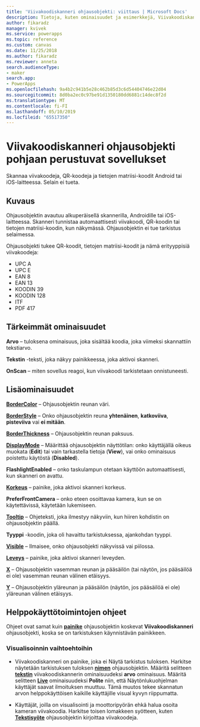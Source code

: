 ```yaml
---
title: 'Viivakoodiskanneri ohjausobjekti: viittaus | Microsoft Docs'
description: Tietoja, kuten ominaisuudet ja esimerkkejä, Viivakoodiskanneri ohjausobjektista
author: fikaradz
manager: kvivek
ms.service: powerapps
ms.topic: reference
ms.custom: canvas
ms.date: 11/25/2018
ms.author: fikaradz
ms.reviewer: anneta
search.audienceType:
- maker
search.app:
- PowerApps
ms.openlocfilehash: 9a4b2c941b5e28c462b85d3c6d54404746e22d04
ms.sourcegitcommit: 8d0ba2ec0c97be91d1350180dd6881c14dec8f2d
ms.translationtype: MT
ms.contentlocale: fi-FI
ms.lasthandoff: 05/10/2019
ms.locfileid: "65517350"
---
```

# <a name="barcode-scanner-control-for-canvas-apps"></a>Viivakoodiskanneri ohjausobjekti pohjaan perustuvat sovellukset

Skannaa viivakoodeja, QR-koodeja ja tietojen matriisi-koodit Android tai iOS-laitteessa. Selain ei tueta.

## <a name="description"></a>Kuvaus

Ohjausobjektin avautuu alkuperäisellä skannerilla, Androidille tai iOS-laitteessa. Skanneri tunnistaa automaattisesti viivakoodi, QR-koodin tai tietojen matriisi-koodin, kun näkymässä. Ohjausobjektin ei tue tarkistus selaimessa.

Ohjausobjekti tukee QR-koodit, tietojen matriisi-koodit ja nämä erityyppisiä viivakoodeja:

- UPC A
- UPC E
- EAN 8
- EAN 13
- KOODIN 39
- KOODIN 128
- ITF
- PDF 417

## <a name="key-properties"></a>Tärkeimmät ominaisuudet

**Arvo** – tuloksena ominaisuus, joka sisältää koodia, joka viimeksi skannattiin tekstiarvo.

**Tekstin** -teksti, joka näkyy painikkeessa, joka aktivoi skanneri.

**OnScan** – miten sovellus reagoi, kun viivakoodi tarkistetaan onnistuneesti.

## <a name="additional-properties"></a>Lisäominaisuudet

**[BorderColor](properties-color-border.md)** – Ohjausobjektin reunan väri.

**[BorderStyle](properties-color-border.md)** – Onko ohjausobjektin reuna **yhtenäinen**, **katkoviiva**, **pisteviiva** vai **ei mitään**.

**[BorderThickness](properties-color-border.md)** – Ohjausobjektin reunan paksuus.

**[DisplayMode](properties-core.md)** – Määrittää ohjausobjektin näyttötilan: onko käyttäjällä oikeus muokata (**Edit**) tai vain tarkastella tietoja (**View**), vai onko ominaisuus poistettu käytöstä (**Disabled**).

**FlashlightEnabled** – onko taskulampun otetaan käyttöön automaattisesti, kun skanneri on avattu.

**[Korkeus](properties-size-location.md)**  – painike, joka aktivoi skanneri korkeus.

**PreferFrontCamera** – onko eteen osoittavaa kamera, kun se on käytettävissä, käytetään lukemiseen.

**[Tooltip](properties-core.md)** – Ohjeteksti, joka ilmestyy näkyviin, kun hiiren kohdistin on ohjausobjektin päällä.

**Tyyppi** -koodin, joka oli havaittu tarkistuksessa, ajankohdan tyyppi.

**[Visible](properties-core.md)** – Ilmaisee, onko ohjausobjekti näkyvissä vai piilossa.

**[Leveys](properties-size-location.md)**  – painike, joka aktivoi skanneri leveyden.

**[X](properties-size-location.md)** – Ohjausobjektin vasemman reunan ja pääsäilön (tai näytön, jos pääsäilöä ei ole) vasemman reunan välinen etäisyys.

**[Y](properties-size-location.md)** – Ohjausobjektin yläreunan ja pääsäilön (näytön, jos pääsäilöä ei ole) yläreunan välinen etäisyys.

## <a name="accessibility-guidelines"></a>Helppokäyttötoimintojen ohjeet
Ohjeet ovat samat kuin **[painike](control-button.md)** ohjausobjektin koskevat **Viivakoodiskanneri** ohjausobjekti, koska se on tarkistuksen käynnistävän painikkeen.

### <a name="visual-alternatives"></a>Visualisoinnin vaihtoehtoihin
* Viivakoodiskanneri on painike, joka ei Näytä tarkistus tuloksen. Harkitse näytetään tarkistuksen tuloksen **[nimen](control-text-box.md)** ohjausobjektin. Määritä selitteen **[tekstin](properties-core.md)** viivakoodiskannerin ominaisuudeksi **arvo** ominaisuus. Määritä selitteen **[Live](properties-accessibility.md)** ominaisuudeksi **Polite** niin, että Näytönlukuohjelman käyttäjät saavat ilmoituksen muuttuu. Tämä muutos tekee skannatun arvon helppokäyttöisen kaikille käyttäjille visual kyvyn riippumatta.

* Käyttäjät, joilla on visualisointi ja moottoripyörän ehkä halua osoita kameran viivakoodia. Harkitse toisen lomakkeen syötteen, kuten **[Tekstisyöte](control-text-input.md)** ohjausobjektin kirjoittaa viivakoodeja.
